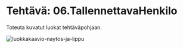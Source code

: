# Tehtävä: 06.TallennettavaHenkilo

Toteuta kuvatut luokat tehtäväpohjaan.

![luokkakaavio-naytos-ja-lippu](http://www.plantuml.com/plantuml/proxy?cache=no&src=https://raw.githubusercontent.com/lnxbusdrvr/ohjelmoinninPerusteet/master/moocJava2020/osa11/06.TallennettavaHenkilo/06.TallennettavaHenkilo.puml)
